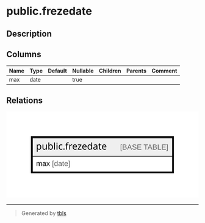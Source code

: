 # public.frezedate

## Description

## Columns

| Name | Type | Default | Nullable | Children | Parents | Comment |
| ---- | ---- | ------- | -------- | -------- | ------- | ------- |
| max | date |  | true |  |  |  |

## Relations

![er](public.frezedate.svg)

---

> Generated by [tbls](https://github.com/k1LoW/tbls)
